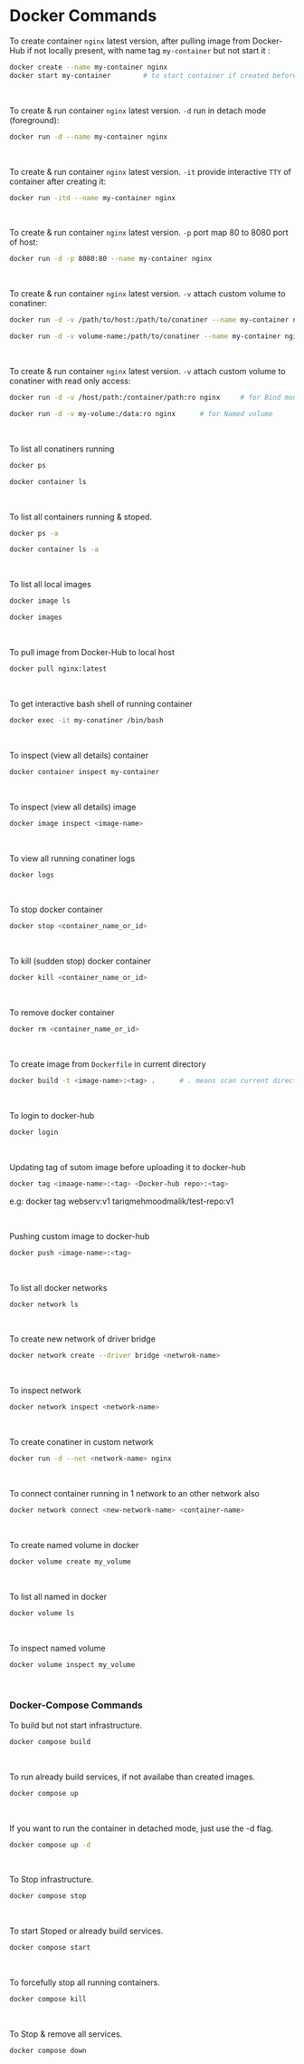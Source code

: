 # Docker Commands

To create container `nginx` latest version, after pulling image from Docker-Hub if not locally present, with name tag `my-container` but not start it :
```bash
docker create --name my-container nginx
docker start my-container        # to start container if created before
```
<br>

To create & run container `nginx` latest version. `-d` run in detach mode (foreground):   
```bash 
docker run -d --name my-container nginx
```
<br>

To create & run container `nginx` latest version. `-it` provide interactive `TTY` of container after creating it:
```bash
docker run -itd --name my-container nginx
```
<br>

To create & run container `nginx` latest version. `-p` port map 80 to 8080 port of host:
```bash
docker run -d -p 8080:80 --name my-container nginx
```
<br>

To create & run container `nginx` latest version. `-v` attach custom volume to conatiner:
```bash
docker run -d -v /path/to/host:/path/to/conatiner --name my-container nginx     # for Bind mount

docker run -d -v volume-name:/path/to/conatiner --name my-container nginx      # for Named volume
```
<br>

To create & run container `nginx` latest version. `-v` attach custom volume to conatiner with read only access:
```bash
docker run -d -v /host/path:/container/path:ro nginx     # for Bind mount

docker run -d -v my-volume:/data:ro nginx      # for Named volume
```
<br>


To list all conatiners running
```bash
docker ps

docker container ls
```
<br>

To list all containers running & stoped.
```bash
docker ps -a

docker container ls -a
```
<br>

To list all local images
```bash
docker image ls

docker images
```
<br>

To pull image from Docker-Hub to local host
```bash
docker pull nginx:latest
```
<br>

To get interactive bash shell of running container
```bash
docker exec -it my-conatiner /bin/bash
```
<br>

To inspect (view all details) container 
```bash
docker container inspect my-container
```
<br>

To inspect (view all details) image 
```bash
docker image inspect <image-name>
```
<br>

To view all running conatiner logs
```bash
docker logs
```
<br>

To stop docker container
```bash
docker stop <container_name_or_id>
```
<br>

To kill (sudden stop) docker container
```bash
docker kill <container_name_or_id>
```
<br>

To remove docker container
```bash
docker rm <container_name_or_id>
```
<br>

To create image from `Dockerfile` in current directory
```bash
docker build -t <image-name>:<tag> .      # . means scan current directory for Dockerfile
```
<br>

To login to docker-hub 
```bash
docker login
```
<br>

Updating tag of sutom image before uploading it to docker-hub
```bash
docker tag <imaage-name>:<tag> <Docker-hub repo>:<tag>
```
e.g:  docker tag webserv:v1 tariqmehmoodmalik/test-repo:v1

<br>

Pushing custom image to docker-hub
```bash
docker push <image-name>:<tag>
```
<br>

To list all docker networks
```bash
docker network ls
```
<br>

To create new network of driver bridge
```bash
docker network create --driver bridge <netwrok-name>
```
<br>

To inspect network
```bash
docker network inspect <network-name>
```
<br>

To create conatiner in custom network
```bash
docker run -d --net <network-name> nginx
```
<br>

To connect container running in 1 network to an other network also
```bash
docker network connect <new-network-name> <container-name>
```
<br>

To create named volume in docker
```bash
docker volume create my_volume
```
<br>

To list all named  in docker
```bash
docker volume ls
```
<br>

To inspect named volume
```bash
docker volume inspect my_volume
```
<br>

### Docker-Compose Commands

To build but not start infrastructure.
```bash
docker compose build 
```
<br>

To run already build services, if not availabe than created images.
```bash
docker compose up 
```
<br>

If you want to run the container in detached mode, just use the -d flag.    
```bash
docker compose up -d
```
<br>

To Stop infrastructure.
```bash
docker compose stop 
```
<br>

To start Stoped or already build services.
```bash
docker compose start 
```
<br>

To forcefully stop all running containers.
```bash
docker compose kill
```
<br>

To Stop & remove all services.
```bash
docker compose down
```
